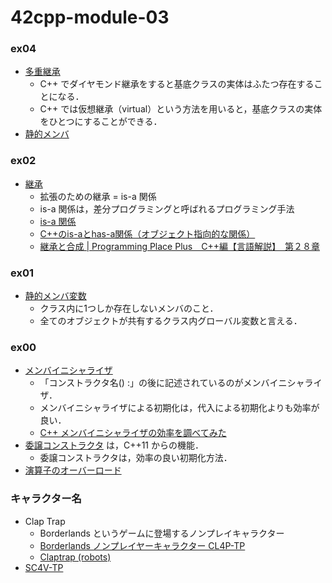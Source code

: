 # 42cpp-module-03

### ex04
- [多重継承](https://programming.pc-note.net/cpp/inheritance_multiple.html)
  - C++ でダイヤモンド継承をすると基底クラスの実体はふたつ存在することになる．
  - C++ では仮想継承（virtual）という方法を用いると，基底クラスの実体をひとつにすることができる．
- [静的メンバ](https://cpp-lang.sevendays-study.com/day5.html)

### ex02
- [継承](https://programming.pc-note.net/cpp/inheritance.html)
  - 拡張のための継承 = is-a 関係
  - is-a 関係は，差分プログラミングと呼ばれるプログラミング手法
  - [is-a 関係](https://programming-place.net/ppp/contents/cpp/language/026.html#is_a)
  - [C++のis-aとhas-a関係（オブジェクト指向的な関係）](https://www.zealseeds.com/Lang/LangCpp/cpp/objectOrientation/RelationOfIs-aOrHas-a/index.html)
  - [継承と合成 | Programming Place Plus　C++編【言語解説】　第２８章](https://programming-place.net/ppp/contents/cpp/language/028.html)

### ex01
- [静的メンバ変数](http://wisdom.sakura.ne.jp/programming/cpp/cpp41.html)
  - クラス内に1つしか存在しないメンバのこと．
  - 全てのオブジェクトが共有するクラス内グローバル変数と言える．

### ex00
- [メンバイニシャライザ](https://programming.pc-note.net/cpp/constructor.html)
  - 「コンストラクタ名() :」の後に記述されているのがメンバイニシャライザ．
  - メンバイニシャライザによる初期化は，代入による初期化よりも効率が良い．
  - [C++ メンバイニシャライザの効率を調べてみた](http://jagabeeinitialize.hatenablog.com/entry/2018/01/21/192043)
- [委譲コンストラクタ](https://cpprefjp.github.io/lang/cpp11/delegating_constructors.html) は，C++11 からの機能．
  - 委譲コンストラクタは，効率の良い初期化方法．
- [演算子のオーバーロード](http://wisdom.sakura.ne.jp/programming/cpp/cpp27.html)

### キャラクター名
- Clap Trap
  - Borderlands というゲームに登場するノンプレイキャラクター
  - [Borderlands ノンプレイヤーキャラクター CL4P-TP](https://ja.wikipedia.org/wiki/Borderlands#%E3%83%8E%E3%83%B3%E3%83%97%E3%83%AC%E3%82%A4%E3%83%A4%E3%83%BC%E3%82%AD%E3%83%A3%E3%83%A9%E3%82%AF%E3%82%BF%E3%83%BC)
  - [Claptrap (robots)](https://borderlands.fandom.com/wiki/Claptrap_(robots))
- [SC4V-TP](https://borderlands.fandom.com/wiki/SC4V-TP)
